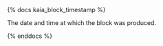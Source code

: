 {% docs kaia_block_timestamp %}

The date and time at which the block was produced.  

{% enddocs %}